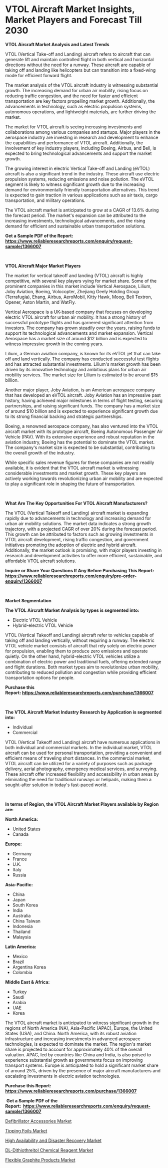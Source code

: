 <p><h1>VTOL Aircraft Market Insights, Market Players and Forecast Till 2030</h1></p><p><strong>VTOL Aircraft Market Analysis and Latest Trends</strong></p>
<p><p>VTOL (Vertical Take-off and Landing) aircraft refers to aircraft that can generate lift and maintain controlled flight in both vertical and horizontal directions without the need for a runway. These aircraft are capable of taking off and landing like helicopters but can transition into a fixed-wing mode for efficient forward flight.</p><p>The market analysis of the VTOL aircraft industry is witnessing substantial growth. The increasing demand for urban air mobility, rising focus on reducing traffic congestion, and the need for faster and efficient transportation are key factors propelling market growth. Additionally, the advancements in technology, such as electric propulsion systems, autonomous operations, and lightweight materials, are further driving the market.</p><p>The market for VTOL aircraft is seeing increasing investments and collaborations among various companies and startups. Major players in the aerospace industry are investing in research and development to enhance the capabilities and performance of VTOL aircraft. Additionally, the involvement of key industry players, including Boeing, Airbus, and Bell, is expected to bring technological advancements and support the market growth.</p><p>The growing interest in electric Vertical Take-off and Landing (eVTOL) aircraft is also a significant trend in the industry. These aircraft use electric propulsion systems, reducing emissions and noise pollution. The eVTOL segment is likely to witness significant growth due to the increasing demand for environmentally friendly transportation alternatives. This trend is expected to gain traction in various applications such as air taxis, cargo transportation, and military operations.</p><p>The VTOL aircraft market is anticipated to grow at a CAGR of 13.6% during the forecast period. The market's expansion can be attributed to the increasing investments, technological advancements, and the rising demand for efficient and sustainable urban transportation solutions.</p></p>
<p><strong>Get a Sample PDF of the Report:&nbsp; <a href="https://www.reliableresearchreports.com/enquiry/request-sample/1366007">https://www.reliableresearchreports.com/enquiry/request-sample/1366007</a></strong></p>
<p>&nbsp;</p>
<p><strong>VTOL Aircraft Major Market Players</strong></p>
<p><p>The market for vertical takeoff and landing (VTOL) aircraft is highly competitive, with several key players vying for market share. Some of the prominent companies in this market include Vertical Aerospace, Lilium, Joby Aviation, Boeing, Volocopter, Zhejiang Geely Holding Group (Terrafugia), Ehang, Airbus, AeroMobil, Kitty Hawk, Moog, Bell Textron, Opener, Aston Martin, and WatFly.</p><p>Vertical Aerospace is a UK-based company that focuses on developing electric VTOL aircraft for urban air mobility. It has a strong history of successful prototype flights and has garnered significant attention from investors. The company has grown steadily over the years, raising funds to support its technological advancements and market expansion. Vertical Aerospace has a market size of around $12 billion and is expected to witness impressive growth in the coming years.</p><p>Lilium, a German aviation company, is known for its eVTOL jet that can take off and land vertically. The company has conducted successful test flights and has attracted substantial investments. Lilium's market growth has been driven by its innovative technology and ambitious plans for urban air mobility services. The market size for Lilium is estimated to be around $15 billion.</p><p>Another major player, Joby Aviation, is an American aerospace company that has developed an eVTOL aircraft. Joby Aviation has an impressive past history, having achieved major milestones in terms of flight testing, securing partnerships, and raising significant funds. The company has a market size of around $10 billion and is expected to experience significant growth due to its strong financial backing and strategic partnerships.</p><p>Boeing, a renowned aerospace company, has also ventured into the VTOL aircraft market with its prototype aircraft, Boeing Autonomous Passenger Air Vehicle (PAV). With its extensive experience and robust reputation in the aviation industry, Boeing has the potential to dominate the VTOL market. The company's market size is expected to be substantial, contributing to the overall growth of the industry.</p><p>While specific sales revenue figures for these companies are not readily available, it is evident that the VTOL aircraft market is witnessing considerable investments and market growth. These key players are actively working towards revolutionizing urban air mobility and are expected to play a significant role in shaping the future of transportation.</p></p>
<p>&nbsp;</p>
<p><strong>What Are The Key Opportunities For VTOL Aircraft Manufacturers?</strong></p>
<p><p>The VTOL (Vertical Takeoff and Landing) aircraft market is expanding rapidly due to advancements in technology and increasing demand for urban air mobility solutions. The market data indicates a strong growth trajectory, with a projected CAGR of over 20% during the forecast period. This growth can be attributed to factors such as growing investments in VTOL aircraft development, rising traffic congestion, and government initiatives promoting the adoption of electric and hybrid aircraft. Additionally, the market outlook is promising, with major players investing in research and development activities to offer more efficient, sustainable, and affordable VTOL aircraft solutions.</p></p>
<p><strong>Inquire or Share Your Questions If Any Before Purchasing This Report: <a href="https://www.reliableresearchreports.com/enquiry/pre-order-enquiry/1366007">https://www.reliableresearchreports.com/enquiry/pre-order-enquiry/1366007</a></strong></p>
<p>&nbsp;</p>
<p><strong>Market Segmentation</strong></p>
<p><strong>The VTOL Aircraft Market Analysis by types is segmented into:</strong></p>
<p><ul><li>Electric VTOL Vehicle</li><li>Hybrid-electric VTOL Vehicle</li></ul></p>
<p><p>VTOL (Vertical Takeoff and Landing) aircraft refer to vehicles capable of taking off and landing vertically, without requiring a runway. The electric VTOL vehicle market consists of aircraft that rely solely on electric power for propulsion, enabling them to produce zero emissions and operate quietly. On the other hand, hybrid-electric VTOL vehicles utilize a combination of electric power and traditional fuels, offering extended range and flight durations. Both market types aim to revolutionize urban mobility, contributing to reduced pollution and congestion while providing efficient transportation options for people.</p></p>
<p><strong>Purchase this Report:&nbsp;<a href="https://www.reliableresearchreports.com/purchase/1366007">https://www.reliableresearchreports.com/purchase/1366007</a></strong></p>
<p>&nbsp;</p>
<p><strong>The VTOL Aircraft Market Industry Research by Application is segmented into:</strong></p>
<p><ul><li>Individual</li><li>Commercial</li></ul></p>
<p><p>VTOL (Vertical Takeoff and Landing) aircraft have numerous applications in both individual and commercial markets. In the individual market, VTOL aircraft can be used for personal transportation, providing a convenient and efficient means of traveling short distances. In the commercial market, VTOL aircraft can be utilized for a variety of purposes such as package delivery, aerial photography, emergency medical services, and surveying. These aircraft offer increased flexibility and accessibility in urban areas by eliminating the need for traditional runways or helipads, making them a sought-after solution in today's fast-paced world.</p></p>
<p>&nbsp;</p>
<p><strong>In terms of Region, the VTOL Aircraft Market Players available by Region are:</strong></p>
<p>
    <p> <strong> North America: </strong>
        <ul>
            <li>United States</li>
            <li>Canada</li>
        </ul>
        </p> 
    <p> <strong> Europe: </strong>
        <ul>
            <li>Germany</li>
            <li>France</li>
            <li>U.K.</li>
            <li>Italy</li>
            <li>Russia</li>
        </ul>
        </p> 
    <p> <strong> Asia-Pacific: </strong>
        <ul>
            <li>China</li>
            <li>Japan</li>
            <li>South Korea</li>
            <li>India</li>
            <li>Australia</li>
            <li>China Taiwan</li>
            <li>Indonesia</li>
            <li>Thailand</li>
            <li>Malaysia</li>
        </ul>
        </p> 
    <p> <strong> Latin America: </strong>
        <ul>
            <li>Mexico</li>
            <li>Brazil</li>
            <li>Argentina Korea</li>
            <li>Colombia</li>
        </ul>
        </p> 
    <p> <strong> Middle East & Africa: </strong>
        <ul>
            <li>Turkey</li>
            <li>Saudi</li>
            <li>Arabia</li>
            <li>UAE</li>
            <li>Korea</li>
        </ul>
    </p>
    </p>
<p><p>The VTOL aircraft market is anticipated to witness significant growth in the regions of North America (NA), Asia-Pacific (APAC), Europe, the United States (USA), and China. North America, with its robust aviation infrastructure and increasing investments in advanced aerospace technologies, is expected to dominate the market. The region's market share is projected to account for approximately 40% of the overall valuation. APAC, led by countries like China and India, is also poised to experience substantial growth as governments focus on improving transport systems. Europe is anticipated to hold a significant market share of around 25%, driven by the presence of major aircraft manufacturers and escalating investments in electric aviation technologies.</p></p>
<p><strong>Purchase this Report: <a href="https://www.reliableresearchreports.com/purchase/1366007">https://www.reliableresearchreports.com/purchase/1366007</a></strong></p>
<p>&nbsp;<strong>Get a Sample PDF of the Report:&nbsp;&nbsp;<a href="https://www.reliableresearchreports.com/enquiry/request-sample/1366007">https://www.reliableresearchreports.com/enquiry/request-sample/1366007</a></strong></p>
<p><strong></strong></p>
<p><p><a href="https://medium.com/@jhonwin654/defibrillator-accessories-market-size-cagr-trends-2024-2030-4f2f472432e9">Defibrillator Accessories Market</a></p><p><a href="https://www.linkedin.com/pulse/tipping-foils-market-challenges-opportunities-growth-drivers-suale/">Tipping Foils Market</a></p><p><a href="https://medium.com/@chiragreportprime4/high-availability-and-disaster-recovery-market-size-cagr-trends-2024-2030-c2b6fbb7196f">High Availability and Disaster Recovery Market</a></p><p><a href="https://www.linkedin.com/pulse/dl-dithiothreitol-chemical-reagent-market-size-growth-forecast-rrcxe/">DL-Dithiothreitol Chemical Reagent Market</a></p><p><a href="https://www.linkedin.com/pulse/flexible-graphite-products-market-research-report-unlocks-xbfze/">Flexible Graphite Products Market</a></p></p>